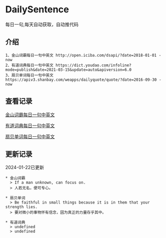 # DailySentence

每日一句,每天自动获取，自动推代码

## 介绍

```
1、金山词霸每日一句中英文 http://open.iciba.com/dsapi/?date=2018-01-01 - now
2、有道词典每日一句中英文 https://dict.youdao.com/infoline?mode=publish&date=2021-03-15&update=auto&apiversion=6.0
3、扇贝单词每日一句中英文 https://apiv3.shanbay.com/weapps/dailyquote/quote/?date=2016-09-30 - now
```

## 查看记录

[金山词霸每日一句中英文](./data/iciba/)

[有道词典每日一句中英文](./data/youdao/)

[扇贝单词每日一句中英文](./data/shanbay/)

## 更新记录
2024-01-22已更新 
```
* 金山词霸
  > If a man unknown, can focus on.
  > 人若无名，便可专心。

* 扇贝单词
  > Be faithful in small things because it is in them that your strength lies.
  > 要对微小的事物怀有信念，因为真正的力量存乎其中。

* 有道词典
  > undefined
  > undefined

```
